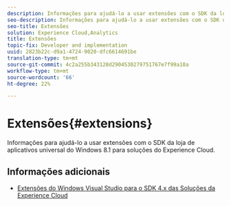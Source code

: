 ```yaml
---
description: Informações para ajudá-lo a usar extensões com o SDK da loja de aplicativos universal do Windows 8.1 para soluções do Experience Cloud.
seo-description: Informações para ajudá-lo a usar extensões com o SDK da loja de aplicativos universal do Windows 8.1 para soluções do Experience Cloud.
seo-title: Extensões
solution: Experience Cloud,Analytics
title: Extensões
topic-fix: Developer and implementation
uuid: 2823b22c-d9a1-4724-9020-dfc6614691be
translation-type: tm+mt
source-git-commit: 4c2a255b343128d2904530279751767e7f99a10a
workflow-type: tm+mt
source-wordcount: '66'
ht-degree: 22%

---
```



# Extensões{#extensions}

Informações para ajudá-lo a usar extensões com o SDK da loja de aplicativos universal do Windows 8.1 para soluções do Experience Cloud.

## Informações adicionais 

+ [Extensões do Windows Visual Studio para o SDK 4.x das Soluções da Experience Cloud](/help/windows-appstore/extensions/win-vse-4x.md)
